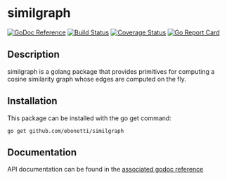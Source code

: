 similgraph
========

[![GoDoc Reference](https://godoc.org/github.com/ebonetti/similgraph?status.svg)](http://godoc.org/github.com/ebonetti/similgraph)
[![Build Status](https://travis-ci.org/ebonetti/similgraph.svg?branch=master)](https://travis-ci.org/ebonetti/similgraph)
[![Coverage Status](https://coveralls.io/repos/ebonetti/similgraph/badge.svg?branch=master)](https://coveralls.io/r/ebonetti/similgraph?branch=master)
[![Go Report Card](https://goreportcard.com/badge/github.com/ebonetti/similgraph)](https://goreportcard.com/report/github.com/ebonetti/similgraph)

Description
-----------

similgraph is a golang package that provides primitives for computing a cosine similarity graph whose edges are computed on the fly.

Installation
------------

This package can be installed with the go get command:

    go get github.com/ebonetti/similgraph

Documentation
-------------
API documentation can be found in the [associated godoc reference](https://godoc.org/github.com/ebonetti/similgraph)